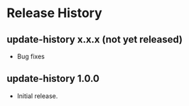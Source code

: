 # Release History

## update-history x.x.x (not yet released)
* Bug fixes

## update-history 1.0.0

* Initial release.

